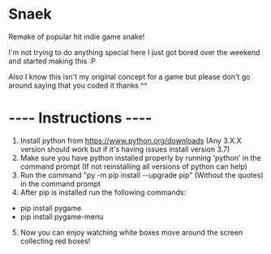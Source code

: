 # Snaek
Remake of popular hit indie game snake!

I'm not trying to do anything special here I just got bored over the weekend and started making this :P

Also I know this isn't my original concept for a game but please don't go around saying that you coded it thanks ^^

# ---- Instructions ---- #
1. Install python from https://www.python.org/downloads (Any 3.X.X version should work but if it's having issues install version 3.7)
2. Make sure you have python installed properly by running 'python' in the command prompt (If not reinstalling all versions of python can help)
3. Run the command "py -m pip install --upgrade pip" (Without the quotes) in the command prompt
4. After pip is installed run the following commands:
  - pip install pygame
  - pip install pygame-menu
5. Now you can enjoy watching white boxes move around the screen collecting red boxes!
